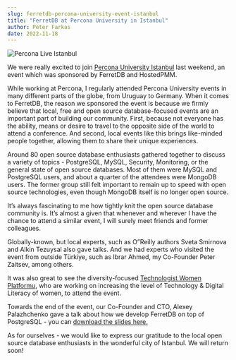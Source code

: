 ```yaml
---
slug: ferretdb-percona-university-event-istanbul
title: "FerretDB at Percona University in Istanbul"
author: Peter Farkas
date: 2022-11-18
---
```


![Percona Live Istanbul](https://www.ferretdb.io/wp-content/uploads/2022/11/BSS_1319-1024x684.jpg)

<!--truncate-->

We were really excited to join [Percona University Istanbul](https://www.percona.com/community/events/percona-university-istanbul-2022 "") last weekend, an event which was sponsored by FerretDB and HostedPMM.

While working at Percona, I regularly attended Percona University events in many different parts of the globe, from Uruguay to Germany.
When it comes to FerretDB, the reason we sponsored the event is because we firmly believe that local, free and open source database-focused events are an important part of building our community.
First, because not everyone has the ability, means or desire to travel to the opposite side of the world to attend a conference.
And second, local events like this brings like-minded people together, allowing them to share their unique experiences.

Around 80 open source database enthusiasts gathered together to discuss a variety of topics - PostgreSQL, MySQL, Security, Monitoring, or the general state of open source databases.
Most of them were MySQL and PostgreSQL users, and about a quarter of the attendees were MongoDB users.
The former group still felt important to remain up to speed with open source technologies, even though MongoDB itself is no longer open source.

It’s always fascinating to me how tightly knit the open source database community is.
It’s almost a given that whenever and wherever I have the chance to attend a similar event, I will surely meet friends and former colleagues.

Globally-known, but local experts, such as O”Reilly authors Sveta Smirnova and Alkin Tezuysal also gave talks.
And we had experts who visited the event from outside Türkiye, such as Ibrar Ahmed, my Co-Founder Peter Zaitsev, among others.

It was also great to see the diversity-focused [Technologist Women Platformu](https://linktr.ee/technologist.women ""), who are working on increasing the level of Technology &amp; Digital Literacy of women, to attend the event.

Towards the end of the event, our Co-Founder and CTO, Alexey Palazhchenko gave a talk about how we develop FerretDB on top of PostgreSQL - you can [download the slides here.](https://www.ferretdb.io/wp-content/uploads/2022/11/Building-an-open-source-MongoDB-compatible-database-on-top-of-PostgreSQL.ppt "")

As for ourselves - we would like to express our gratitude to the local open source database enthusiasts in the wonderful city of Istanbul.
We will return soon!
